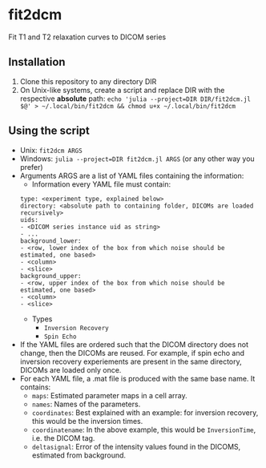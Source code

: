 fit2dcm
========

Fit T1 and T2 relaxation curves to DICOM series

Installation
------------

1. Clone this repository to any directory DIR
2. On Unix-like systems, create a script and replace DIR with the respective **absolute** path:
`echo 'julia --project=DIR DIR/fit2dcm.jl $@' > ~/.local/bin/fit2dcm && chmod u+x ~/.local/bin/fit2dcm`

Using the script
----------------
- Unix: `fit2dcm ARGS`
- Windows: `julia --project=DIR fit2dcm.jl ARGS` (or any other way you prefer)
- Arguments ARGS are a list of YAML files containing the information:
	- Information every YAML file must contain:
	```
	type: <experiment type, explained below>
	directory: <absolute path to containing folder, DICOMs are loaded recursively>
	uids:
	- <DICOM series instance uid as string>
	- ...
	background_lower:
	- <row, lower index of the box from which noise should be estimated, one based>
	- <column>
	- <slice>
	background_upper:
	- <row, upper index of the box from which noise should be estimated, one based>
	- <column>
	- <slice>
	```
	- Types
		- `Inversion Recovery`
		- `Spin Echo`
- If the YAML files are ordered such that the DICOM directory does not change, then the DICOMs are reused.
For example, if spin echo and inversion recovery experiements are present in the same directory, DICOMs are loaded
only once.
- For each YAML file, a .mat file is produced with the same base name.
It contains:
	- `maps`: Estimated parameter maps in a cell array.
	- `names`: Names of the parameters.
	- `coordinates`: Best explained with an example: for inversion recovery, this would be the inversion times.
	- `coordinatename`: In the above example, this would be `InversionTime`, i.e. the DICOM tag.
	- `deltasignal`: Error of the intensity values found in the DICOMS, estimated from background.

